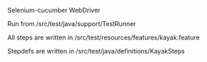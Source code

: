Selenium-cucumber WebDriver


Run from /src/test/java/support/TestRunner


All steps are written in /src/test/resources/features/kayak.feature


Stepdefs are written in /src/test/java/definitions/KayakSteps

